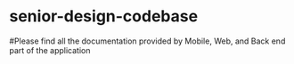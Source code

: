 # senior-design-codebase
#Please find all the documentation provided by Mobile, Web, and Back end part of the application
